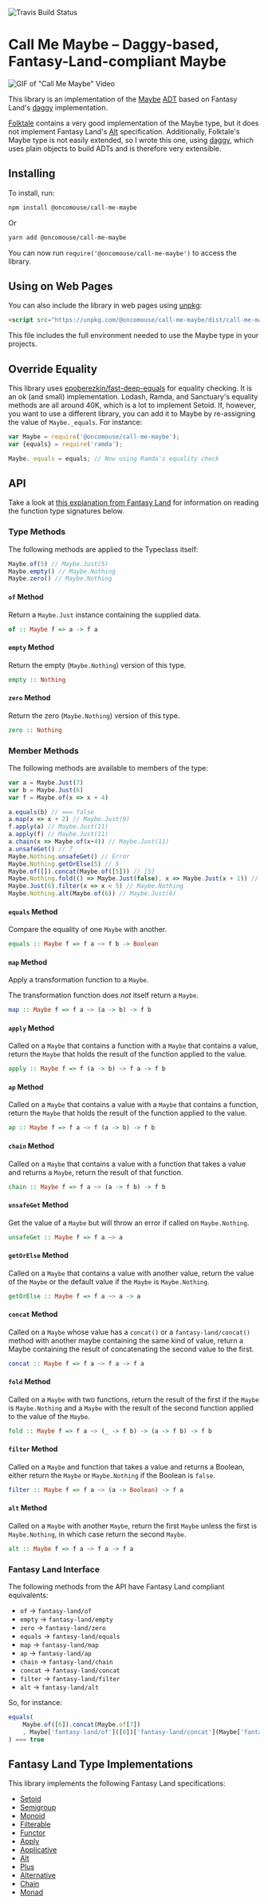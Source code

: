 ![Travis Build Status](https://api.travis-ci.org/oncomouse/call-me-maybe.svg?branch=master)

# Call Me Maybe – Daggy-based, Fantasy-Land-compliant Maybe

![GIF of "Call Me Maybe" Video](https://media.giphy.com/media/jRfNbVMf2zqZG/giphy.gif)

This library is an implementation of the [Maybe](https://en.wikibooks.org/wiki/Haskell/Understanding_monads/Maybe) [ADT](https://en.wikipedia.org/wiki/Algebraic_data_type) based on Fantasy Land's [daggy](https://github.com/fantasyland/daggy) implementation.

[Folktale](https://github.com/origamitower/folktale) contains a very good implementation of the Maybe type, but it does not implement Fantasy Land's [Alt](http://www.tomharding.me/2017/04/24/fantas-eel-and-specification-10/) specification. Additionally, Folktale's Maybe type is not easily extended, so I wrote this one, using [daggy](https://github.com/fantasyland/daggy), which uses plain objects to build ADTs and is therefore very extensible.

## Installing

To install, run:

~~~bash
npm install @oncomouse/call-me-maybe
~~~


Or

~~~bash
yarn add @oncomouse/call-me-maybe
~~~

You can now run `require('@oncomouse/call-me-maybe')` to access the library.

## Using on Web Pages

You can also include the library in web pages using [unpkg](https://unpkg.com):

~~~html
<script src="https://unpkg.com/@oncomouse/call-me-maybe/dist/call-me-maybe.min.js"></script>
~~~

This file includes the full environment needed to use the Maybe type in your projects.

## Override Equality

This library uses [epoberezkin/fast-deep-equals](https://github.com/epoberezkin/fast-deep-equal) for equality checking. It is an ok (and small) implementation. Lodash, Ramda, and Sanctuary's equality methods are all around 40K, which is a lot to implement Setoid. If, however, you want to use a different library, you can add it to Maybe by re-assigning the value of `Maybe._equals`. For instance:

~~~javascript
var Maybe = require('@oncomouse/call-me-maybe');
var {equals} = require('ramda');

Maybe._equals = equals; // Now using Ramda's equality check
~~~

## API

Take a look at [this explanation from Fantasy Land](https://github.com/fantasyland/fantasy-land#type-signature-notation) for information on reading the function type signatures below.

### Type Methods

The following methods are applied to the Typeclass itself:

~~~javascript
Maybe.of(5) // Maybe.Just(5)
Maybe.empty() // Maybe.Nothing
Maybe.zero() // Maybe.Nothing
~~~

#### `of` Method

Return a `Maybe.Just` instance containing the supplied data.

~~~haskell
of :: Maybe f => a -> f a
~~~

#### `empty` Method

Return the empty (`Maybe.Nothing`) version of this type.

~~~haskell
empty :: Nothing
~~~

#### `zero` Method

Return the zero (`Maybe.Nothing`) version of this type.

~~~haskell
zero :: Nothing
~~~

### Member Methods

The following methods are available to members of the type:

~~~javascript
var a = Maybe.Just(7)
var b = Maybe.Just(6)
var f = Maybe.of(x => x + 4)

a.equals(b) // === false
a.map(x => x + 2) // Maybe.Just(9)
f.apply(a) // Maybe.Just(11)
a.apply(f) // Maybe.Just(11)
a.chain(x => Maybe.of(x+4)) // Maybe.Just(11)
a.unsafeGet() // 7
Maybe.Nothing.unsafeGet() // Error
Maybe.Nothing.getOrElse(5) // 5
Maybe.of([]).concat(Maybe.of([5])) // [5]
Maybe.Nothing.fold(() => Maybe.Just(false), x => Maybe.Just(x + 1)) // Maybe.Just(false)
Maybe.Just(6).filter(x => x < 5) // Maybe.Nothing
Maybe.Nothing.alt(Maybe.of(6)) // Maybe.Just(6)
~~~

#### `equals` Method

Compare the equality of one `Maybe` with another.

~~~haskell
equals :: Maybe f => f a ~> f b -> Boolean
~~~

#### `map` Method

Apply a transformation function to a `Maybe`.

The transformation function does *not* itself return a `Maybe`.

~~~haskell
map :: Maybe f => f a ~> (a -> b) -> f b
~~~

#### `apply` Method

Called on a `Maybe` that contains a function with a `Maybe` that contains a value, return the `Maybe` that holds the result of the function applied to the value.

~~~haskell
apply :: Maybe f => f (a -> b) ~> f a -> f b
~~~

#### `ap` Method

Called on a `Maybe` that contains a value with a `Maybe` that contains a function, return the `Maybe` that holds the result of the function applied to the value.

~~~haskell
ap :: Maybe f => f a ~> f (a -> b) -> f b
~~~

#### `chain` Method

Called on a `Maybe` that contains a value with a function that takes a value and returns a `Maybe`, return the result of that function.

~~~haskell
chain :: Maybe f => f a ~> (a -> f b) -> f b
~~~

#### `unsafeGet` Method

Get the value of a `Maybe` but will throw an error if called on `Maybe.Nothing`.

~~~haskell
unsafeGet :: Maybe f => f a ~> a
~~~

#### `getOrElse` Method

Called on a `Maybe` that contains a value with another value, return the value of the `Maybe` or the default value if the `Maybe` is `Maybe.Nothing`.

~~~haskell
getOrElse :: Maybe f => f a ~> a -> a
~~~

#### `concat` Method

Called on a `Maybe` whose value has a `concat()` or a `fantasy-land/concat()` method with another maybe containing the same kind of value, return a Maybe containing the result of concatenating the second value to the first.

~~~haskell
concat :: Maybe f => f a ~> f a -> f a
~~~

#### `fold` Method

Called on a `Maybe` with two functions, return the result of the first if the `Maybe` is `Maybe.Nothing` and a `Maybe` with the result of the second function applied to the value of the `Maybe`.

~~~haskell
fold :: Maybe f => f a ~> (_ -> f b) -> (a -> f b) -> f b
~~~

#### `filter` Method

Called on a `Maybe` and function that takes a value and returns a Boolean, either return the `Maybe` or `Maybe.Nothing` if the Boolean is `false`.

~~~haskell
filter :: Maybe f => f a ~> (a -> Boolean) -> f a
~~~

#### `alt` Method

Called on a `Maybe` with another `Maybe`, return the first `Maybe` unless the first is `Maybe.Nothing`, in which case return the second `Maybe`.

~~~haskell
alt :: Maybe f => f a ~> f a -> f a
~~~

### Fantasy Land Interface

The following methods from the API have Fantasy Land compliant equivalents:

* `of` -> `fantasy-land/of`
* `empty` -> `fantasy-land/empty`
* `zero` -> `fantasy-land/zero`
* `equals` -> `fantasy-land/equals`
* `map` -> `fantasy-land/map`
* `ap` -> `fantasy-land/ap`
* `chain` -> `fantasy-land/chain`
* `concat` -> `fantasy-land/concat`
* `filter` -> `fantasy-land/filter`
* `alt` -> `fantasy-land/alt`

So, for instance:

~~~javascript
equals(
    Maybe.of([6]).concat(Maybe.of[7])
    , Maybe['fantasy-land/of']([6])['fantasy-land/concat'](Maybe['fantasy-land/of']([7]))
) === true
~~~

## Fantasy Land Type Implementations

This library implements the following Fantasy Land specifications:

* [Setoid](https://github.com/fantasyland/fantasy-land#setoid)
* [Semigroup](https://github.com/fantasyland/fantasy-land#semigroup)
* [Monoid](https://github.com/fantasyland/fantasy-land#monoid)
* [Filterable](https://github.com/fantasyland/fantasy-land#filterable)
* [Functor](https://github.com/fantasyland/fantasy-land#monoid)
* [Apply](https://github.com/fantasyland/fantasy-land#monoid)
* [Applicative](https://github.com/fantasyland/fantasy-land#applicative)
* [Alt](https://github.com/fantasyland/fantasy-land#alt)
* [Plus](https://github.com/fantasyland/fantasy-land#plus)
* [Alternative](https://github.com/fantasyland/fantasy-land#alternative)
* [Chain](https://github.com/fantasyland/fantasy-land#chain)
* [Monad](https://github.com/fantasyland/fantasy-land#monad)
